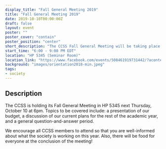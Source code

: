 ```yaml
---
display_title: "Fall General Meeting 2019"
title: "Fall General Meeting 2019"
date: 2019-10-10T00:00:00Z
draft: false
layout: event
poster: ""
poster_cover: "contain"
poster_position: "center"
short_description: "The CCSS Fall General Meeting will be taking place this Thursday, October 10, 2019 at 6:00 PM EST."
start_time: "6:00 - 9:00 PM EDT"
location: "HP 5345 (Seminar Room)"
location_link: "https://www.facebook.com/events/508461919731442/?acontext=%7B%22event_action_history%22%3A[%7B%22surface%22%3A%22page%22%7D]%7D"
background: "images/orientation2018-min.jpeg"
tags:
- society
---
```


## Description

The CCSS is holding its Fall General Meeting in HP 5345 next Thursday, October 10 at 6pm. Topics to be covered include: a presentation of our budget, a discussion of our current plans for the rest of the academic year, and a general question-and-answer period.

We encourage all CCSS members to attend so that you are well-informed about what the society is working on this year. Also, there will be food for everyone at the conclusion of the meeting!
